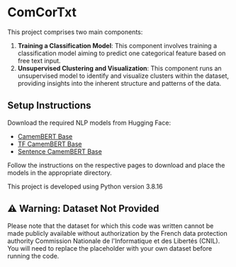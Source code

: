 # ComCorTxt

This project comprises two main components:

1. **Training a Classification Model**: This component involves training a classification model aiming to predict one categorical feature based on free text input.
2. **Unsupervised Clustering and Visualization**: This component runs an unsupervised model to identify and visualize clusters within the dataset, providing insights into the inherent structure and patterns of the data.

## Setup Instructions

Download the required NLP models from Hugging Face:

- [CamemBERT Base](https://huggingface.co/almanach/camembert-base)
- [TF CamemBERT Base](https://huggingface.co/jplu/tf-camembert-base)
- [Sentence CamemBERT Base](https://huggingface.co/dangvantuan/sentence-camembert-base)

Follow the instructions on the respective pages to download and place the models in the appropriate directory.

This project is developed using Python version 3.8.16

## ⚠️ Warning: Dataset Not Provided

Please note that the dataset for which this code was written cannot be made publicly available without authorization by the French data protection authority Commission Nationale de l'Informatique et des Libertés (CNIL). You will need to replace the placeholder with your own dataset before running the code.
